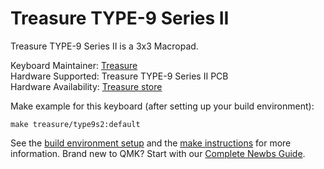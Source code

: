 # Treasure TYPE-9 Series II

Treasure TYPE-9 Series II is a 3x3 Macropad.

Keyboard Maintainer: [Treasure](https://github.com/TreasureTreasure)    
Hardware Supported: Treasure TYPE-9 Series II PCB    
Hardware Availability: [Treasure store](http://treasuretypes.com)    

Make example for this keyboard (after setting up your build environment):

    make treasure/type9s2:default

See the [build environment setup](https://docs.qmk.fm/#/getting_started_build_tools) and the [make instructions](https://docs.qmk.fm/#/getting_started_make_guide) for more information. Brand new to QMK? Start with our [Complete Newbs Guide](https://docs.qmk.fm/#/newbs).
